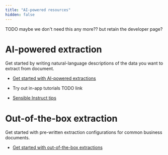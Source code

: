 ```yaml
---
title: "AI-powered resources"
hidden: false
---
```


TODO maybe we don't need this any more?? but retain the developer page?

AI-powered extraction
===

Get started by writing natural-language descriptions of the data you want to extract from document.

- [Get started with AI-powered extractions](doc:getting-started-ai)

- Try out in-app tutorials TODO link
- [Sensible Instruct tips](doc:instruct)



Out-of-the-box extraction
===

Get started with pre-written extraction configurations for common business documents.

- [Get started with out-of-the-box extractions](doc:excel-quickstart)
